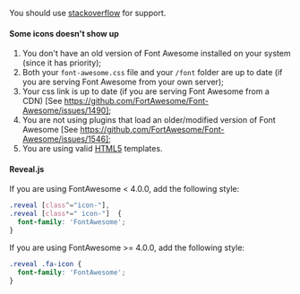 You should use [stackoverflow](http://stackoverflow.com/) for support.

#### Some icons doesn't show up
1. You don't have an old version of Font Awesome installed on your system (since it has priority);
2. Both your `font-awesome.css` file and your `/font` folder are up to date (if you are serving Font Awesome from your own server);
3. Your css link is up to date (if you are serving Font Awesome from a CDN) [See https://github.com/FortAwesome/Font-Awesome/issues/1490];
4. You are not using plugins that load an older/modified version of Font Awesome [See https://github.com/FortAwesome/Font-Awesome/issues/1546];
5. You are using valid [HTML5](http://www.w3.org/TR/html5/introduction.html#a-quick-introduction-to-html) templates.

#### Reveal.js
If you are using FontAwesome < 4.0.0, add the following style:

```css
.reveal [class^="icon-"],
.reveal [class*=" icon-"]  {
  font-family: 'FontAwesome';
}
```

If you are using FontAwesome >= 4.0.0, add the following style:
```css
.reveal .fa-icon {
  font-family: 'FontAwesome';
}
```
